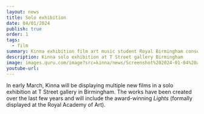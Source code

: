 ```yaml
---
layout: news
title: Solo exhibition
date: 04/01/2024
publish: true
order: 1
tags:
  - film
summary: Kinna exhibition film art music student Royal Birmingham conservatoire rbc bcu birmingham city university T street Sevven Kucuk young artist royal academy of art
description: Kinna solo exhibition at T Street gallery Birmingham
image: images.quru.com/image?src=kinna/news/Screenshot%202024-01-04%20at%2015.59.19.png&width=126&height=126
youtube-url:
---
```


In early March, Kinna will be displaying multiple new films in a solo exhibition at T Street gallery in Birmingham. The works have been created over the last few years and will include the award-winning _Lights_ (formally displayed at the Royal Academy of Art).
